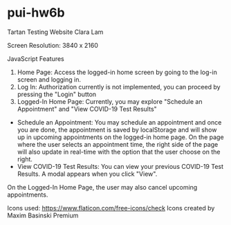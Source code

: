 # pui-hw6b

Tartan Testing Website
Clara Lam

Screen Resolution: 3840 x 2160

JavaScript Features

1. Home Page: Access the logged-in home screen by going to the log-in screen and logging in.
2. Log In: Authorization currently is not implemented, you can proceed by pressing the "Login" button
3. Logged-In Home Page: Currently, you may explore "Schedule an Appointment" and "View COVID-19 Test Results"
- Schedule an Appointment: You may schedule an appointment and once you are done, the appointment is saved by localStorage and will show up in upcoming appointments on the logged-in home page. On the page where the user selects an appointment time, the right side of the page will also update in real-time with the option that the user choose on the right.
- View COVID-19 Test Results: You can view your previous COVID-19 Test Results. A modal appears when you click "View".

On the Logged-In Home Page, the user may also cancel upcoming appointments.

Icons used:
https://www.flaticon.com/free-icons/check Icons created by Maxim Basinski Premium